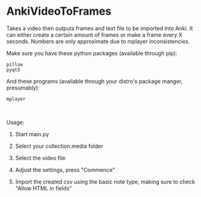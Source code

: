 # AnkiVideoToFrames
Takes a video then outputs frames and text file to be imported into Anki.
It can either create a certain amount of frames or make a frame every X seconds.
Numbers are only approximate due to mplayer inconsistencies.

Make sure you have these python packages (available through pip):

    pillow
    pyqt5
    
And these programs (available through your distro's package manger, presumably):

    mplayer

&nbsp;

Usage:

1. Start main.py

2. Select your collection.media folder

3. Select the video file

4. Adjust the settings, press "Commence"

5. Import the created csv using the basic note type, making sure to check "Allow HTML in fields"
